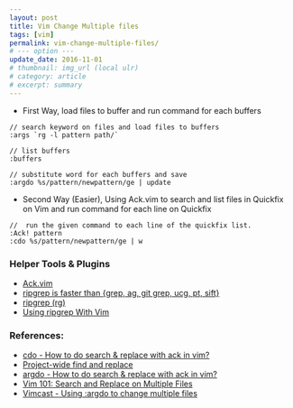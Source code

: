 ```yaml
---
layout: post
title: Vim Change Multiple files
tags: [vim]
permalink: vim-change-multiple-files/
# --- option ---
update_date: 2016-11-01
# thumbnail: img_url (local ulr)
# category: article
# excerpt: summary
---
```



* First Way, load files to buffer and run command for each buffers

```
// search keyword on files and load files to buffers
:args `rg -l pattern path/`

// list buffers
:buffers

// substitute word for each buffers and save
:argdo %s/pattern/newpattern/ge | update
```

<!-- more -->

* Second Way (Easier), Using Ack.vim to search and list files in Quickfix on
   Vim and run command for each line on Quickfix

```
//  run the given command to each line of the quickfix list.
:Ack! pattern 
:cdo %s/pattern/newpattern/ge | w
```

### Helper Tools & Plugins

* [Ack.vim](https://github.com/mileszs/ack.vim)
* [ripgrep is faster than {grep, ag, git grep, ucg, pt, sift}](http://blog.burntsushi.net/ripgrep/)
* [ripgrep (rg)](https://github.com/BurntSushi/ripgrep) 
* [Using ripgrep With Vim](http://www.wezm.net/technical/2016/09/ripgrep-with-vim/)

### References:

* [cdo - How to do search & replace with ack in vim?](http://stackoverflow.com/a/39119158)
* [Project-wide find and replace](http://vimcasts.org/episodes/project-wide-find-and-replace/)
* [argdo - How to do search & replace with ack in vim?](http://stackoverflow.com/a/15729568)
* [Vim 101: Search and Replace on Multiple Files](http://usevim.com/2012/04/06/search-and-replace-files/)
* [Vimcast - Using :argdo to change multiple files](http://vimcasts.org/episodes/using-argdo-to-change-multiple-files/)
